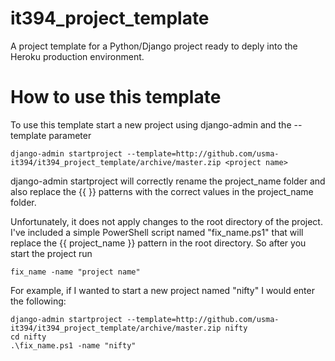 # it394_project_template
A project template for a Python/Django project ready to deply into the Heroku production environment.

# How to use this template
To use this template start a new project using django-admin and the --template parameter
```
django-admin startproject --template=http://github.com/usma-it394/it394_project_template/archive/master.zip <project name>
```
django-admin startproject will correctly rename the project_name folder and also replace the {{ }} patterns with the correct values in the project_name folder.

Unfortunately, it does not apply changes to the root directory of the project.  I've included a simple PowerShell script named "fix_name.ps1" that will replace the {{ project_name }} pattern in the root directory.  So after you start the project run
```
fix_name -name "project name"
```

For example, if I wanted to start a new project named "nifty" I would enter the following:
```
django-admin startproject --template=http://github.com/usma-it394/it394_project_template/archive/master.zip nifty
cd nifty
.\fix_name.ps1 -name "nifty"
```


